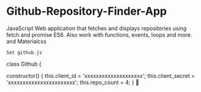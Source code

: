 # Github-Repository-Finder-App
JavaScript Web application that fetches and displays repositories using fetch and promise ES6. Also work with functions, events, loops and more. and Materialcss

`Set github.js`

class Github {

  constructor() {
    this.client_id = 'xxxxxxxxxxxxxxxxxxxx';
    this.client_secret = 'xxxxxxxxxxxxxxxxxxxxxxx';
    this.repo_count = 4;
  }

